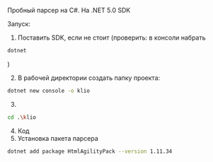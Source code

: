 Пробный парсер на C#. На .NET 5.0 SDK

Запуск:

1. Поставить SDK, если не стоит (проверить: в консоли набрать

```bash
dotnet
```
)

2. В рабочей директории создать папку проекта:
```bash
dotnet new console -o klio
```
3.

```bash
cd .\klio
```

4. Код
5. Установка пакета парсера

```bash
dotnet add package HtmlAgilityPack --version 1.11.34
```
